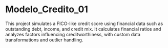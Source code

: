 # Modelo_Credito_01
This project simulates a FICO-like credit score using financial data such as outstanding debt, income, and credit mix. It calculates financial ratios and analyzes factors influencing creditworthiness, with custom data transformations and outlier handling.
